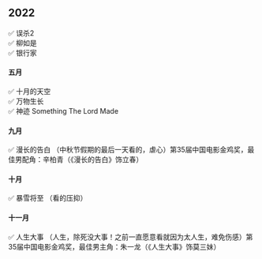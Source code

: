 

## 2022

✅ 误杀2  
✅ 柳如是  
✅ 银行家  
#### 五月   
✅ 十月的天空   
✅ 万物生长   
✅ 神迹 Something The Lord Made   

#### 九月   
✅ 漫长的告白 （中秋节假期的最后一天看的，虐心）第35届中国电影金鸡奖，最佳男配角：辛柏青（《漫长的告白》饰立春）

#### 十月
✅ 暴雪将至 （看的压抑）

#### 十一月
✅ 人生大事 （人生，除死没大事！之前一直愿意看就因为太人生，难免伤感）第35届中国电影金鸡奖，最佳男主角：朱一龙（《人生大事》饰莫三妹）
